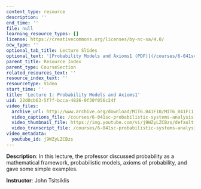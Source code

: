 ```yaml
---
content_type: resource
description: ''
end_time: ''
file: null
learning_resource_types: []
license: https://creativecommons.org/licenses/by-nc-sa/4.0/
ocw_type: ''
optional_tab_title: Lecture Slides
optional_text: '[Probability Models and Axioms1 (PDF)](/courses/6-041sc-probabilistic-systems-analysis-and-applied-probability-fall-2013/resources/mit6_041scf13_l01)'
parent_title: Resource Index
parent_type: CourseSection
related_resources_text: ''
resource_index_text: ''
resourcetype: Video
start_time: ''
title: 'Lecture 1: Probability Models and Axioms1'
uid: 22d0cb63-5f7f-bcca-4826-0f30f056c24f
video_files:
  archive_url: http://www.archive.org/download/MIT6.041F10/MIT6_041F11_lec01_300k.mp4
  video_captions_file: /courses/6-041sc-probabilistic-systems-analysis-and-applied-probability-fall-2013/j9WZyLZCBzs_captions.webvtt
  video_thumbnail_file: https://img.youtube.com/vi/j9WZyLZCBzs/default.jpg
  video_transcript_file: /courses/6-041sc-probabilistic-systems-analysis-and-applied-probability-fall-2013/j9WZyLZCBzs_transcript.pdf
video_metadata:
  youtube_id: j9WZyLZCBzs
---
```


**Description**: In this lecture, the professor discussed probability as a mathematical framework, probabilistic models, axioms of probability, and gave some simple examples.

**Instructor**: John Tsitsiklis

